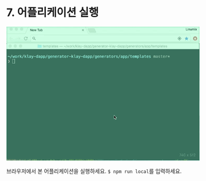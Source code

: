 # 7. 어플리케이션 실행

![실행](images/tutorial-4run-app.gif)

브라우저에서 본 어플리케이션을 실행하세요. `$ npm run local`를 입력하세요.

